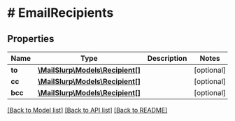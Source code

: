 # # EmailRecipients

## Properties

Name | Type | Description | Notes
------------ | ------------- | ------------- | -------------
**to** | [**\MailSlurp\Models\Recipient[]**](Recipient) |  | [optional]
**cc** | [**\MailSlurp\Models\Recipient[]**](Recipient) |  | [optional]
**bcc** | [**\MailSlurp\Models\Recipient[]**](Recipient) |  | [optional]

[[Back to Model list]](../../README#models) [[Back to API list]](../../README#endpoints) [[Back to README]](../../README)
